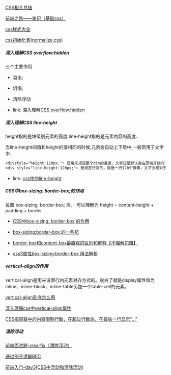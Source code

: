 

[CSS相关总结](https://www.jianshu.com/p/422f541ccde8)

[前端之路——笔记（基础css）](https://www.jianshu.com/p/92c8f562a08f)

[css样式大全](https://www.cnblogs.com/ssjd/p/12893892.html)

[css初始化表(normalize.css)](https://www.cnblogs.com/ssjd/p/12909144.html)


##### 深入理解CSS overflow:hidden
三个主要作用
- 溢出;
- 坍塌;
- 清除浮动

- link: [深入理解CSS overflow:hidden](https://www.jb51.net/css/629476.html)

##### 深入理解CSS line-height 

height指的是块级别元素的高度,line-height指的是元素内容的高度.

当line-height的值和height的值相同的时候,元素会自动上下居中,一般常用于文字中.
```css
<divstyle="height:120px;"> 是用来规定整个div的高度，文字还是默认会在顶端开始向下排列
<div style="line-height:120px;"> 是规定行高的，就是一行120个像素，文字会相对于这120像素垂直居中
```

- link: [css中的line-height](https://segmentfault.com/a/1190000003038583)

##### CSS中box-sizing: border-box;的作用

设置 box-sizing: border-box; 后， 可以理解为 height =  content-height + padding + border 

- [CSS中box-sizing: border-box;的作用](https://blog.csdn.net/lengyue1084/article/details/82191095)

- [box-sizing:border-box;的一些坑](https://blog.csdn.net/zhuhaomingoo/article/details/54729822?utm_medium=distribute.pc_relevant.none-task-blog-BlogCommendFromMachineLearnPai2-1.channel_param&depth_1-utm_source=distribute.pc_relevant.none-task-blog-BlogCommendFromMachineLearnPai2-1.channel_param)

- [border-box和content-box最直观的区别和解释【不理解包赔】](https://blog.csdn.net/AndyNikolas/article/details/79169798?utm_medium=distribute.pc_relevant_t0.none-task-blog-BlogCommendFromMachineLearnPai2-1.channel_param&depth_1-utm_source=distribute.pc_relevant_t0.none-task-blog-BlogCommendFromMachineLearnPai2-1.channel_param)

- [css3属性box-sizing:border-box 用法解析](https://www.cnblogs.com/xinjianheyi/p/6552695.html)

##### vertical-align的作用

vertical-align是用来设置行内元素对齐方式的。说白了就是display属性值为inline、inline-block、inline-table另加一个table-cell的元素。

[vertical-align到底怎么用](https://www.jianshu.com/p/ce7e4a997a2c)

[深入理解css中vertical-align属性](https://www.cnblogs.com/starof/p/4512284.html)

[CSS把容器中的内容限制行数，在超过行数后，在最后一行显示"..."](https://www.cnblogs.com/ssjd/p/13201516.html)

##### 清除浮动

[前端面试题-clearfix（清除浮动）](https://segmentfault.com/a/1190000013664630)

[通过例子讲解BFC](https://segmentfault.com/a/1190000021043100)

[前端入门-day3(CSS中浮动和清除浮动)](https://segmentfault.com/a/1190000016811447?utm_source=sf-related)